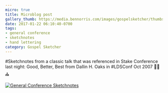 ```yaml
---
micro: true
title: Microblog post
gallery_thumb: https://media.bennorris.com/images/gospelsketcher/thumbs/oct-07-oaks.jpg
date: 2017-01-22 06:10:40-0700
tags:
- general conference
- sketchnotes
- hand lettering
category: Gospel Sketcher
---
```


#Sketchnotes from a classic talk that was referenced in Stake Conference last night: Good, Better, Best from Dallin H. Oaks in #LDSConf Oct 2007 ✍🏼⛪️

[![General Conference Sketchnotes](https://media.bennorris.com/images/gospelsketcher/general-conference/oct-07-oaks.jpg)](https://media.bennorris.com/images/gospelsketcher/general-conference/oct-07-oaks.jpg)
